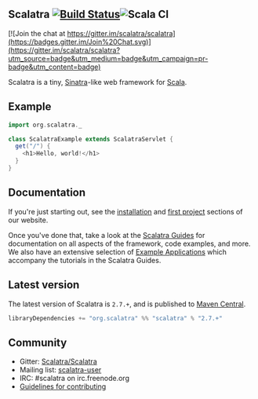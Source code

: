 ## Scalatra [![Build Status](https://travis-ci.org/scalatra/scalatra.svg?branch=2.7.x)](https://travis-ci.org/scalatra/scalatra)![Scala CI](https://github.com/scalatra/scalatra/workflows/build/badge.svg?branch=2.7.x)

[![Join the chat at https://gitter.im/scalatra/scalatra](https://badges.gitter.im/Join%20Chat.svg)](https://gitter.im/scalatra/scalatra?utm_source=badge&utm_medium=badge&utm_campaign=pr-badge&utm_content=badge)

Scalatra is a tiny, [Sinatra](http://www.sinatrarb.com/)-like web framework for
[Scala](http://www.scala-lang.org/).

## Example

```scala
import org.scalatra._

class ScalatraExample extends ScalatraServlet {
  get("/") {
    <h1>Hello, world!</h1>
  }
}
```

## Documentation

If you're just starting out, see the [installation](http://scalatra.org/getting-started/installation.html) and [first project](http://scalatra.org/getting-started/first-project.html) sections of our website.

Once you've done that, take a look at the [Scalatra Guides](http://scalatra.org/guides/) for documentation on all aspects of the framework, code examples, and more. We also have an extensive selection of [Example Applications](https://github.com/scalatra/scalatra-website-examples) which accompany the tutorials in the Scalatra Guides.

## Latest version

The latest version of Scalatra is `2.7.+`, and is published to [Maven Central](http://repo1.maven.org/maven2/org/scalatra).

```scala
libraryDependencies += "org.scalatra" %% "scalatra" % "2.7.+"
```

## Community

* Gitter: [Scalatra/Scalatra](https://gitter.im/scalatra/scalatra)
* Mailing list: [scalatra-user](http://groups.google.com/group/scalatra-user)
* IRC: #scalatra on irc.freenode.org
* [Guidelines for contributing](CONTRIBUTING.markdown)

